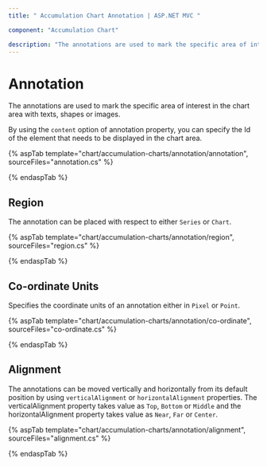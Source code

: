 ```yaml
---
title: " Accumulation Chart Annotation | ASP.NET MVC "

component: "Accumulation Chart"

description: "The annotations are used to mark the specific area of interest in the chart area with texts, shapes or images"
---
```


# Annotation

The annotations are used to mark the specific area of interest in the chart area with texts, shapes or images.

<!-- markdownlint-disable MD033 -->

By using the <code>content</code> option of annotation property, you can specify the Id of the element that needs to be displayed in the chart area.

{% aspTab template="chart/accumulation-charts/annotation/annotation", sourceFiles="annotation.cs" %}

{% endaspTab %}

## Region

The annotation can be placed with respect to either `Series` or `Chart`.

{% aspTab template="chart/accumulation-charts/annotation/region", sourceFiles="region.cs" %}

{% endaspTab %}

## Co-ordinate Units

Specifies the coordinate units of an annotation either in `Pixel` or `Point`.

{% aspTab template="chart/accumulation-charts/annotation/co-ordinate", sourceFiles="co-ordinate.cs" %}

{% endaspTab %}

## Alignment

The annotations can be moved vertically and horizontally from its default position by using `verticalAlignment`
or `horizontalAlignment` properties. The verticalAlignment property takes value as `Top`, `Bottom` or `Middle` and the
horizontalAlignment property takes value as `Near`, `Far` or `Center`.

{% aspTab template="chart/accumulation-charts/annotation/alignment", sourceFiles="alignment.cs" %}

{% endaspTab %}
